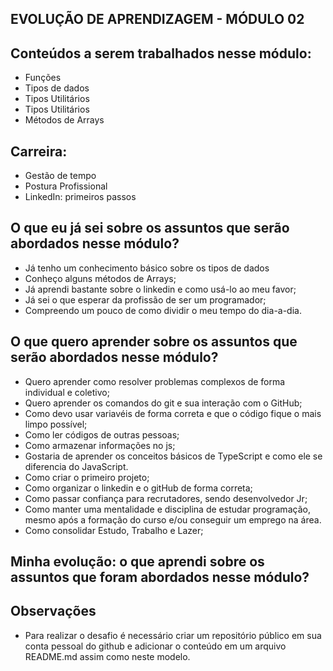 ## EVOLUÇÃO DE APRENDIZAGEM - MÓDULO 02


## Conteúdos a serem trabalhados nesse módulo:

* Funções
* Tipos de dados
* Tipos Utilitários
* Tipos Utilitários
* Métodos de Arrays

## Carreira:

* Gestão de tempo
* Postura Profissional
* LinkedIn: primeiros passos

## O que eu já sei sobre os assuntos que serão abordados nesse módulo?

- Já tenho um conhecimento básico sobre os tipos de dados
- Conheço alguns métodos de Arrays;
- Já aprendi bastante sobre o linkedin e como usá-lo ao meu favor;
- Já sei o que esperar da profissão de ser um programador;
- Compreendo um pouco de como dividir o meu tempo do dia-a-dia.


## O que quero aprender sobre os assuntos que serão abordados nesse módulo?

- Quero aprender como resolver problemas complexos de forma individual e coletivo;
- Quero aprender os comandos do git e sua interação com o GitHub;
- Como devo usar variavéis de forma correta e que o código fique o mais limpo possível;
- Como ler códigos de outras pessoas;
- Como armazenar informações no js;
- Gostaria de aprender os conceitos básicos de TypeScript e como ele se diferencia do JavaScript.
- Como criar o primeiro projeto;
- Como organizar o linkedin e o gitHub de forma correta;
- Como passar confiança para recrutadores, sendo desenvolvedor Jr;
- Como manter uma mentalidade e disciplina de estudar programação, mesmo após a formação do curso e/ou conseguir um emprego na área.
- Como consolidar Estudo, Trabalho e Lazer;


## Minha evolução: o que aprendi sobre os assuntos que foram abordados nesse módulo?

## Observações

- Para realizar o desafio é necessário criar um repositório público em sua conta pessoal do github e adicionar o conteúdo em um arquivo README.md assim como neste modelo.